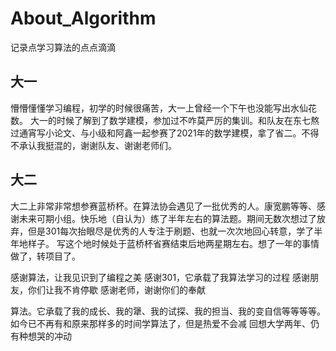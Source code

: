 # About_Algorithm
记录点学习算法的点点滴滴
## 大一
懵懵懂懂学习编程，初学的时候很痛苦，大一上曾经一个下午也没能写出水仙花数。
大一的时候了解到了数学建模，参加过不咋莫严厉的集训。和队友在东七熬过通宵写小论文、与小级和阿鑫一起参赛了2021年的数学建模，拿了省二。不得不承认我挺混的，谢谢队友、谢谢老师们。
## 大二
大二上非常非常想参赛蓝桥杯。在算法协会遇见了一批优秀的人。康宽鹏等等、感谢未来可期小组。快乐地（自认为）练了半年左右的算法题。期间无数次想过了放弃，但是301每次抬眼尽是优秀的人专注于刷题、也就一次次地回心转意，学了半年地样子。
写这个地时候处于蓝桥杯省赛结束后地两星期左右。想了一年的事情做了，转项目了。

感谢算法，让我见识到了编程之美
感谢301，它承载了我算法学习的过程
感谢朋友，你们让我不肯停歇
感谢老师，谢谢你们的奉献

算法。它承载了我的成长、我的犟、我的试探、我的担当、我的变自信等等等等。如今已不再有和原来那样多的时间学算法了，但是热爱不会减 
回想大学两年、仍有种想哭的冲动
